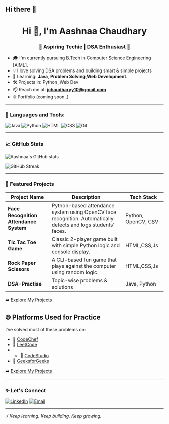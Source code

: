 ## Hi there 👋

<h1 align="center">Hi 👋, I'm Aashnaa Chaudhary</h1>
<h3 align="center">🚀 Aspiring Techie | DSA Enthusiast 🔧</h3>

- 🎓 I'm currently pursuing B.Tech in Computer Science Engineering [AIML].
- 💡 I love solving DSA problems and building smart & simple projects
- 🌱 Learning: **Java**, **Problem Solving**,**Web Development**.
- 🛠️ Projects in: Python ,Web Dev
- 📫 Reach me at: **jchaudharyy10@gmail.com**
- 🌐 Portfolio (coming soon..)

---

### 🧰 Languages and Tools:

![Java](https://img.shields.io/badge/Java-ED8B00?style=for-the-badge&logo=java&logoColor=white)
![Python](https://img.shields.io/badge/Python-3776AB?style=for-the-badge&logo=python&logoColor=white)
![HTML](https://img.shields.io/badge/HTML5-E34F26?style=for-the-badge&logo=html5&logoColor=white)
![CSS](https://img.shields.io/badge/CSS3-1572B6?style=for-the-badge&logo=css3&logoColor=white)
![Git](https://img.shields.io/badge/Git-F05032?style=for-the-badge&logo=git&logoColor=white)


---

### 📈 GitHub Stats

![Aashnaa's GitHub stats](https://github-readme-stats.vercel.app/api?username=aashnaachaudhary10&show_icons=true&theme=tokyonight)

![GitHub Streak](https://streak-stats.demolab.com?user=aashnaachaudhary10&theme=tokyonight)

---

### 🌟 Featured Projects

| Project Name | Description | Tech Stack |
|--------------|-------------|------------|
| **Face Recognition Attendance System** | Python-based attendance system using OpenCV face recognition. Automatically detects and logs students' faces. | Python, OpenCV, CSV |
| **Tic Tac Toe Game** | Classic 2-player game built with simple Python logic and console display. | HTML,CSS,Js |
| **Rock Paper Scissors** | A CLI-based fun game that plays against the computer using random logic. | HTML,CSS,Js |
| **DSA-Practise** | Topic-wise problems & solutions | Java, Python |

➡️ [Explore My Projects](https://github.com/aashnaachaudhary10?tab=repositories)


## 🌐 Platforms Used for Practice

I’ve solved most of these problems on:

- 🔗 [CodeChef](https://www.hackerrank.com/ashh10)
- 🔗 [LeetCode](https://leetcode.com/aashnaa10)
- - 🔗 [CodeStudio](https://www.hackerrank.com/aashnachaudhary)
- 🔗 [GeeksforGeeks](https://auth.geeksforgeeks.org/user/jiyacdytn)



➡️ [Explore My Projects](https://github.com/aashnaachaudhary10?tab=repositories)

---

### ✨ Let's Connect

[![LinkedIn](https://img.shields.io/badge/LinkedIn-blue?logo=linkedin&style=for-the-badge)](https://www.linkedin.com/in/aashnachaudhary/)
[![Email](https://img.shields.io/badge/Gmail-red?logo=gmail&style=for-the-badge)](jchaudharyy10@gmail.com)

---

*⚡ Keep learning. Keep building. Keep growing.*



